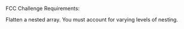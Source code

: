 FCC Challenge Requirements:

Flatten a nested array. You must account for varying levels of nesting.
